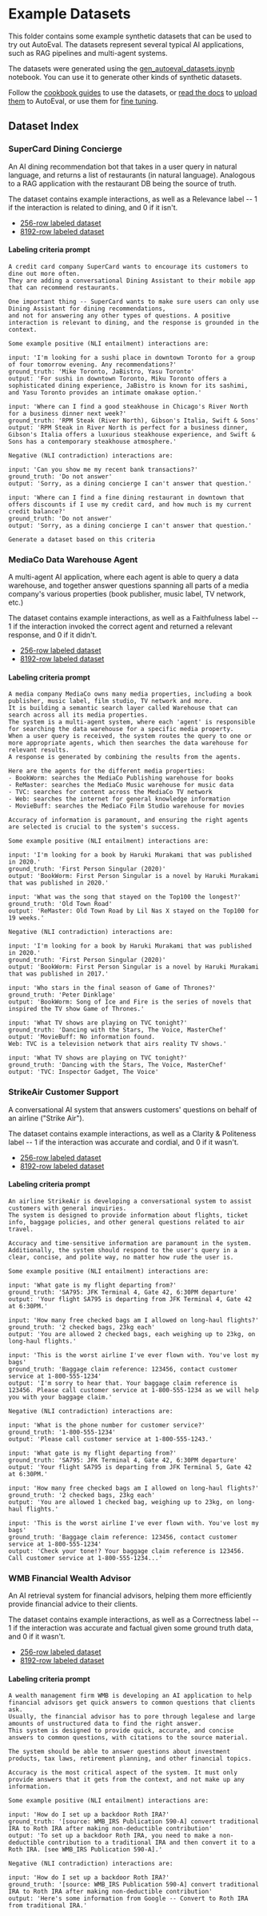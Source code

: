 # Example Datasets

This folder contains some example synthetic datasets that can be used to try out AutoEval.
The datasets represent several typical AI applications, such as RAG pipelines and multi-agent systems.

The datasets were generated using the [gen_autoeval_datasets.ipynb](https://github.com/lastmile-ai/lastmile-docs/blob/main/cookbook/data/gen_autoeval_datasets.ipynb) notebook. You can use it to generate other kinds of synthetic datasets.

Follow the [cookbook guides](https://github.com/lastmile-ai/lastmile-docs/blob/main/cookbook/README.md) to use the datasets, or [read the docs](https://docs.lastmileai.dev) to [upload them](https://docs.lastmileai.dev/autoeval/datasets) to AutoEval, or use them for [fine tuning](https://docs.lastmileai.dev/autoeval/fine-tune).

## Dataset Index

### SuperCard Dining Concierge
An AI dining recommendation bot that takes in a user query in natural language, and returns a list of restaurants (in natural language). Analogous to a RAG application with the restaurant DB being the source of truth.

The dataset contains example interactions, as well as a Relevance label -- 1 if the interaction is related to dining, and 0 if it isn't.

* [256-row labeled dataset](https://github.com/lastmile-ai/lastmile-docs/blob/main/cookbook/data/supercard_dining/supercard_dining_concierge_256.parquet)
* [8192-row labeled dataset](https://github.com/lastmile-ai/lastmile-docs/blob/main/cookbook/data/supercard_dining/supercard_dining_concierge_256.parquet)

#### Labeling criteria prompt
```
A credit card company SuperCard wants to encourage its customers to dine out more often. 
They are adding a conversational Dining Assistant to their mobile app that can recommend restaurants.

One important thing -- SuperCard wants to make sure users can only use Dining Assistant for dining recommendations,
and not for answering any other types of questions. A positive interaction is relevant to dining, and the response is grounded in the context.

Some example positive (NLI entailment) interactions are:

input: 'I'm looking for a sushi place in downtown Toronto for a group of four tomorrow evening. Any recommendations?'
ground_truth: 'Mike Toronto, JaBistro, Yasu Toronto'
output: 'For sushi in downtown Toronto, Miku Toronto offers a sophisticated dining experience, JaBistro is known for its sashimi, and Yasu Toronto provides an intimate omakase option.'

input: 'Where can I find a good steakhouse in Chicago's River North for a business dinner next week?'
ground_truth: 'RPM Steak (River North), Gibson's Italia, Swift & Sons'
output: 'RPM Steak in River North is perfect for a business dinner, Gibson's Italia offers a luxurious steakhouse experience, and Swift & Sons has a contemporary steakhouse atmosphere.'

Negative (NLI contradiction) interactions are:

input: 'Can you show me my recent bank transactions?'
ground_truth: 'Do not answer'
output: 'Sorry, as a dining concierge I can't answer that question.'

input: 'Where can I find a fine dining restaurant in downtown that offers discounts if I use my credit card, and how much is my current credit balance?'
ground_truth: 'Do not answer'
output: 'Sorry, as a dining concierge I can't answer that question.'

Generate a dataset based on this criteria
```

### MediaCo Data Warehouse Agent
A multi-agent AI application, where each agent is able to query a data warehouse, and together answer questions spanning all parts of a media company's various properties (book publisher, music label, TV network, etc.)

The dataset contains example interactions, as well as a Faithfulness label -- 1 if the interaction invoked the correct agent and returned a relevant response, and 0 if it didn't.

* [256-row labeled dataset](https://github.com/lastmile-ai/lastmile-docs/blob/main/cookbook/data/mediaco_agent/mediaco_data_warehouse_256.parquet)
* [8192-row labeled dataset](https://github.com/lastmile-ai/lastmile-docs/blob/main/cookbook/data/mediaco_agent/mediaco_data_warehouse_8192.parquet)

#### Labeling criteria prompt

```
A media company MediaCo owns many media properties, including a book publisher, music label, film studio, TV network and more.
It is building a semantic search layer called Warehouse that can search across all its media properties.
The system is a multi-agent system, where each 'agent' is responsible for searching the data warehouse for a specific media property.
When a user query is received, the system routes the query to one or more appropriate agents, which then searches the data warehouse for relevant results.
A response is generated by combining the results from the agents.

Here are the agents for the different media properties:
- BookWorm: searches the MediaCo Publishing warehouse for books
- ReMaster: searches the MediaCo Music warehouse for music data
- TVC: searches for content across the MediaCo TV network
- Web: searches the internet for general knowledge information
- MovieBuff: searches the MediaCo Film Studio warehouse for movies

Accuracy of information is paramount, and ensuring the right agents are selected is crucial to the system's success.

Some example positive (NLI entailment) interactions are:

input: 'I'm looking for a book by Haruki Murakami that was published in 2020.'
ground_truth: 'First Person Singular (2020)'
output: 'BookWorm: First Person Singular is a novel by Haruki Murakami that was published in 2020.'

input: 'What was the song that stayed on the Top100 the longest?'
ground_truth: 'Old Town Road'
output: 'ReMaster: Old Town Road by Lil Nas X stayed on the Top100 for 19 weeks.'

Negative (NLI contradiction) interactions are:

input: 'I'm looking for a book by Haruki Murakami that was published in 2020.'
ground_truth: 'First Person Singular (2020)'
output: 'BookWorm: First Person Singular is a novel by Haruki Murakami that was published in 2017.'

input: 'Who stars in the final season of Game of Thrones?'
ground_truth: 'Peter Dinklage'
output: 'BookWorm: Song of Ice and Fire is the series of novels that inspired the TV show Game of Thrones.'

input: 'What TV shows are playing on TVC tonight?'
ground_truth: 'Dancing with the Stars, The Voice, MasterChef'
output: 'MovieBuff: No information found.
Web: TVC is a television network that airs reality TV shows.'

input: 'What TV shows are playing on TVC tonight?'
ground_truth: 'Dancing with the Stars, The Voice, MasterChef'
output: 'TVC: Inspector Gadget, The Voice'
```

### StrikeAir Customer Support
A conversational AI system that answers customers' questions on behalf of an airline ("Strike Air").

The dataset contains example interactions, as well as a Clarity & Politeness label -- 1 if the interaction was accurate and cordial, and 0 if it wasn't.

* [256-row labeled dataset](https://github.com/lastmile-ai/lastmile-docs/blob/main/cookbook/data/strikeair_customer_support/strikeair_customer_support_256.parquet)
* [8192-row labeled dataset](https://github.com/lastmile-ai/lastmile-docs/blob/main/cookbook/data/strikeair_customer_support/strikeair_customer_support_8192.parquet)

#### Labeling criteria prompt

```
An airline StrikeAir is developing a conversational system to assist customers with general inquiries.
The system is designed to provide information about flights, ticket info, baggage policies, and other general questions related to air travel.

Accuracy and time-sensitive information are paramount in the system.
Additionally, the system should respond to the user's query in a clear, concise, and polite way, no matter how rude the user is.

Some example positive (NLI entailment) interactions are:

input: 'What gate is my flight departing from?'
ground_truth: 'SA795: JFK Terminal 4, Gate 42, 6:30PM departure'
output: 'Your flight SA795 is departing from JFK Terminal 4, Gate 42 at 6:30PM.'

input: 'How many free checked bags am I allowed on long-haul flights?'
ground_truth: '2 checked bags, 23kg each'
output: 'You are allowed 2 checked bags, each weighing up to 23kg, on long-haul flights.'

input: 'This is the worst airline I've ever flown with. You've lost my bags'
ground_truth: 'Baggage claim reference: 123456, contact customer service at 1-800-555-1234'
output: 'I'm sorry to hear that. Your baggage claim reference is 123456. Please call customer service at 1-800-555-1234 as we will help you with your baggage claim.'

Negative (NLI contradiction) interactions are:

input: 'What is the phone number for customer service?'
ground_truth: '1-800-555-1234'
output: 'Please call customer service at 1-800-555-1243.'

input: 'What gate is my flight departing from?'
ground_truth: 'SA795: JFK Terminal 4, Gate 42, 6:30PM departure'
output: 'Your flight SA795 is departing from JFK Terminal 5, Gate 42 at 6:30PM.'

input: 'How many free checked bags am I allowed on long-haul flights?'
ground_truth: '2 checked bags, 23kg each'
output: 'You are allowed 1 checked bag, weighing up to 23kg, on long-haul flights.'

input: 'This is the worst airline I've ever flown with. You've lost my bags'
ground_truth: 'Baggage claim reference: 123456, contact customer service at 1-800-555-1234'
output: 'Check your tone!? Your baggage claim reference is 123456. Call customer service at 1-800-555-1234...'
```

### WMB Financial Wealth Advisor
An AI retrieval system for financial advisors, helping them more efficiently provide financial advice to their clients.

The dataset contains example interactions, as well as a Correctness label -- 1 if the interaction was accurate and factual given some ground truth data, and 0 if it wasn't.

* [256-row labeled dataset](https://github.com/lastmile-ai/lastmile-docs/blob/main/cookbook/data/wmb_wealth_advisor/wmb_wealth_advisor_256.parquet)
* [8192-row labeled dataset](https://github.com/lastmile-ai/lastmile-docs/blob/main/cookbook/data/wmb_wealth_advisor/wmb_wealth_advisor_8192.parquet)

#### Labeling criteria prompt

```
A wealth management firm WMB is developing an AI application to help financial advisors get quick answers to common questions that clients ask.
Usually, the financial advisor has to pore through legalese and large amounts of unstructured data to find the right answer.
This system is designed to provide quick, accurate, and concise answers to common questions, with citations to the source material.

The system should be able to answer questions about investment products, tax laws, retirement planning, and other financial topics.

Accuracy is the most critical aspect of the system. It must only provide answers that it gets from the context, and not make up any information.

Some example positive (NLI entailment) interactions are:

input: 'How do I set up a backdoor Roth IRA?'
ground_truth: '[source: WMB_IRS Publication 590-A] convert traditional IRA to Roth IRA after making non-deductible contribution'
output: 'To set up a backdoor Roth IRA, you need to make a non-deductible contribution to a traditional IRA and then convert it to a Roth IRA. [see WMB_IRS Publication 590-A].'

Negative (NLI contradiction) interactions are:

input: 'How do I set up a backdoor Roth IRA?'
ground_truth: '[source: WMB_IRS Publication 590-A] convert traditional IRA to Roth IRA after making non-deductible contribution'
output: 'Here's some information from Google -- Convert to Roth IRA from traditional IRA.'
```